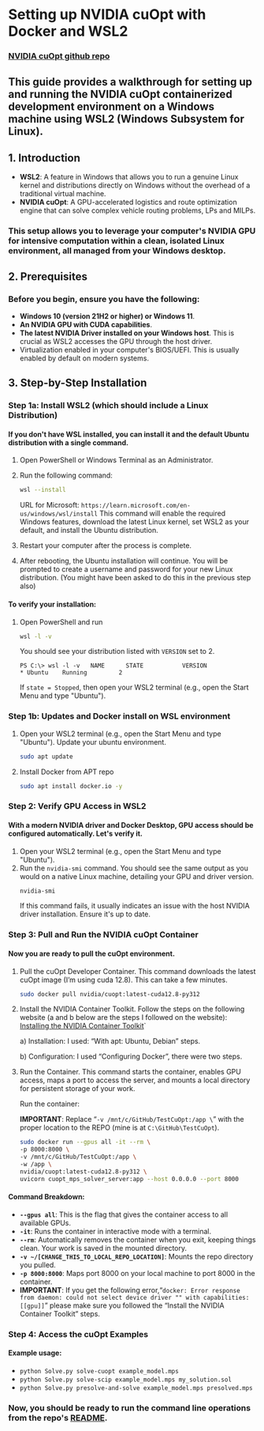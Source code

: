 # Setting up NVIDIA cuOpt with Docker and WSL2

### [NVIDIA cuOpt github repo](https://github.com/NVIDIA/cuopt)

## This guide provides a walkthrough for setting up and running the NVIDIA cuOpt containerized development environment on a Windows machine using WSL2 (Windows Subsystem for Linux).

## 1. Introduction
*   **WSL2**: A feature in Windows that allows you to run a genuine Linux kernel and distributions directly on Windows without the overhead of a traditional virtual machine.
*   **NVIDIA cuOpt**: A GPU-accelerated logistics and route optimization engine that can solve complex vehicle routing problems, LPs and MILPs.

### This setup allows you to leverage your computer's NVIDIA GPU for intensive computation within a clean, isolated Linux environment, all managed from your Windows desktop.

## 2. Prerequisites
### Before you begin, ensure you have the following:
*   **Windows 10 (version 21H2 or higher) or Windows 11**.
*   **An NVIDIA GPU with CUDA capabilities**.
*   **The latest NVIDIA Driver installed on your Windows host**. This is crucial as WSL2 accesses the GPU through the host driver.
*   Virtualization enabled in your computer's BIOS/UEFI. This is usually enabled by default on modern systems.

## 3. Step-by-Step Installation
### Step 1a: Install WSL2 (which should include a Linux Distribution)
#### If you don't have WSL installed, you can install it and the default Ubuntu distribution with a single command.
1.  Open PowerShell or Windows Terminal as an Administrator.
2.  Run the following command:
    ```bash
    wsl --install
    ```
    URL for Microsoft: `https://learn.microsoft.com/en-us/windows/wsl/install`
    This command will enable the required Windows features, download the latest Linux kernel, set WSL2 as your default, and install the Ubuntu distribution.

3.  Restart your computer after the process is complete.
4.  After rebooting, the Ubuntu installation will continue. You will be prompted to create a username and password for your new Linux distribution. (You might have been asked to do this in the previous step also)
#### To verify your installation:
1.  Open PowerShell and run
    ```bash
    wsl -l -v
    ```
    You should see your distribution listed with `VERSION` set to 2.
    ```
    PS C:\> wsl -l -v   NAME      STATE           VERSION
    * Ubuntu    Running         2
    ```
    If `state = Stopped`, then open your WSL2 terminal (e.g., open the Start Menu and type "Ubuntu").

### Step 1b: Updates and Docker install on WSL environment
1.  Open your WSL2 terminal (e.g., open the Start Menu and type "Ubuntu"). Update your ubuntu environment.
    ```bash
    sudo apt update
    ```
2.  Install Docker from APT repo
    ```bash
    sudo apt install docker.io -y
    ```
### Step 2: Verify GPU Access in WSL2
#### With a modern NVIDIA driver and Docker Desktop, GPU access should be configured automatically. Let's verify it.
1.  Open your WSL2 terminal (e.g., open the Start Menu and type "Ubuntu").
2.  Run the `nvidia-smi` command. You should see the same output as you would on a native Linux machine, detailing your GPU and driver version.
    ```bash
    nvidia-smi
    ```
    If this command fails, it usually indicates an issue with the host NVIDIA driver installation. Ensure it's up to date.

### Step 3: Pull and Run the NVIDIA cuOpt Container
#### Now you are ready to pull the cuOpt environment.
1.  Pull the cuOpt Developer Container. This command downloads the latest cuOpt image (I’m using cuda 12.8). This can take a few minutes.
    ```bash
    sudo docker pull nvidia/cuopt:latest-cuda12.8-py312
    ```
2.  Install the NVIDIA Container Toolkit. Follow the steps on the following website (a and b below are the steps I followed on the website): [Installing the NVIDIA Container Toolkit](https://docs.nvidia.com/datacenter/cloud-native/container-toolkit/latest/install-guide.html)`
    
    a) Installation: I used: “With apt: Ubuntu, Debian” steps.

    b) Configuration: I used “Configuring Docker”, there were two steps.

3.  Run the Container. This command starts the container, enables GPU access, maps a port to access the server, and mounts a local directory for persistent storage of your work. 

    Run the container:
    
    **IMPORTANT**: Replace “`-v /mnt/c/GitHub/TestCuOpt:/app \`” with the proper location to the REPO (mine is at `C:\GitHub\TestCuOpt`).
    ```bash
    sudo docker run --gpus all -it --rm \
    -p 8000:8000 \
    -v /mnt/c/GitHub/TestCuOpt:/app \
    -w /app \
    nvidia/cuopt:latest-cuda12.8-py312 \
    uvicorn cuopt_mps_solver_server:app --host 0.0.0.0 --port 8000
    ```

#### Command Breakdown:
*   **`--gpus all`**: This is the flag that gives the container access to all available GPUs.
*   **`-it`**: Runs the container in interactive mode with a terminal.
*   **`--rm`**: Automatically removes the container when you exit, keeping things clean. Your work is saved in the mounted directory.
*   **`-v ~/[CHANGE_THIS_TO_LOCAL_REPO_LOCATION]`**: Mounts the repo directory you pulled.
*   **`-p 8000:8000`**: Maps port 8000 on your local machine to port 8000 in the container.
*   **IMPORTANT**: If you get the following error,“`docker: Error response from daemon: could not select device driver "" with capabilities: [[gpu]]`” please make sure you followed the “Install the NVIDIA Container Toolkit” steps.

### Step 4: Access the cuOpt Examples
#### Example usage:
*   `python Solve.py solve-cuopt example_model.mps`
*   `python Solve.py solve-scip example_model.mps my_solution.sol`
*   `python Solve.py presolve-and-solve example_model.mps presolved.mps`
### Now, you should be ready to run the command line operations from the repo's [README](readme.md).
